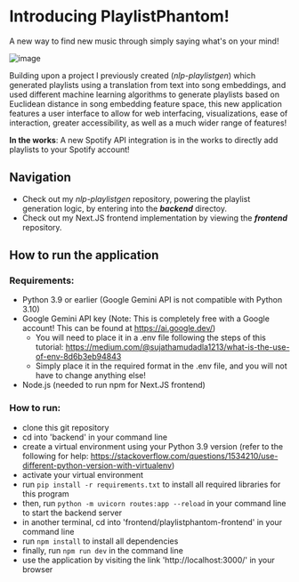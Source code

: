 # Introducing PlaylistPhantom!
A new way to find new music through simply saying what's on your mind!

![image](https://github.com/danielhuynh0/PlaylistPhantom/assets/101992027/32a123a4-ee59-4e07-8e2a-2d415e88172a)

Building upon a project I previously created (_nlp-playlistgen_) which generated playlists using a translation from text into song embeddings, and used different machine learning algorithms to generate playlists based on Euclidean distance in song embedding feature space, this new application features a user interface to allow for web interfacing, visualizations, ease of interaction, greater accessibility, as well as a much wider range of features!

**In the works**: A new Spotify API integration is in the works to directly add playlists to your Spotify account!
## Navigation
- Check out my _nlp-playlistgen_ repository, powering the playlist generation logic, by entering into the **_backend_** directoy.
- Check out my Next.JS frontend implementation by viewing the **_frontend_** repository.

## How to run the application
### Requirements:
- Python 3.9 or earlier (Google Gemini API is not compatible with Python 3.10)
- Google Gemini API key (Note: This is completely free with a Google account! This can be found at https://ai.google.dev/)
  - You will need to place it in a .env file following the steps of this tutorial: https://medium.com/@sujathamudadla1213/what-is-the-use-of-env-8d6b3eb94843
  - Simply place it in the required format in the .env file, and you will not have to change anything else!
- Node.js (needed to run npm for Next.JS frontend)
### How to run:
- clone this git repository
- cd into 'backend' in your command line
- create a virtual environment using your Python 3.9 version (refer to the following for help: https://stackoverflow.com/questions/1534210/use-different-python-version-with-virtualenv)
- activate your virtual environment
- run ``` pip install -r requirements.txt ``` to install all required libraries for this program
- then, run ```python -m uvicorn routes:app --reload``` in your command line to start the backend server
- in another terminal, cd into 'frontend/playlistphantom-frontend' in your command line
- run ```npm install``` to install all dependencies
- finally, run ```npm run dev``` in the command line
- use the application by visiting the link 'http://localhost:3000/' in your browser
